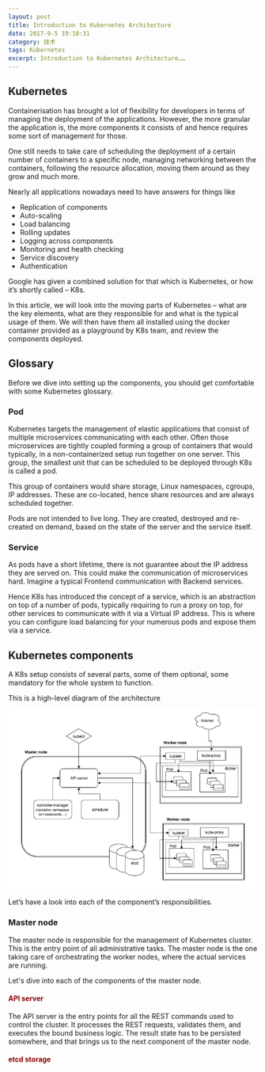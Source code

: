 ```yaml
---
layout: post
title: Introduction to Kubernetes Architecture
date: 2017-9-5 19:10:31
category: 技术
tags: Kubernetes
excerpt: Introduction to Kubernetes Architecture……
---
```


## Kubernetes

Containerisation has brought a lot of flexibility for developers in terms of managing the deployment of the applications. However, the more granular the application is, the more components it consists of and hence requires some sort of management for those.

One still needs to take care of scheduling the deployment of a certain number of containers to a specific node, managing networking between the containers, following the resource allocation, moving them around as they grow and much more.

Nearly all applications nowadays need to have answers for things like

* Replication of components
* Auto-scaling
* Load balancing
* Rolling updates
* Logging across components
* Monitoring and health checking
* Service discovery
* Authentication

Google has given a combined solution for that which is Kubernetes, or how it’s shortly called – K8s.

In this article, we will look into the moving parts of Kubernetes – what are the key elements, what are they responsible for and what is the typical usage of them. We will then have them all installed using the docker container provided as a playground by K8s team, and review the components deployed.

## Glossary

Before we dive into setting up the components, you should get comfortable with some Kubernetes glossary.

### Pod

Kubernetes targets the management of elastic applications that consist of multiple microservices communicating with each other. Often those microservices are tightly coupled forming a group of containers that would typically, in a non-containerized setup run together on one server. This group, the smallest unit that can be scheduled to be deployed through K8s is called a pod.

This group of containers would share storage, Linux namespaces, cgroups, IP addresses. These are co-located, hence share resources and are always scheduled together.

Pods are not intended to live long. They are created, destroyed and re-created on demand, based on the state of the server and the service itself.

### Service

As pods have a short lifetime, there is not guarantee about the IP address they are served on. This could make the communication of microservices hard. Imagine a typical Frontend communication with Backend services.

Hence K8s has introduced the concept of a service, which is an abstraction on top of a number of pods, typically requiring to run a proxy on top, for other services to communicate with it via a Virtual IP address. 
This is where you can configure load balancing for your numerous pods and expose them via a service.

## Kubernetes components

A K8s setup consists of several parts, some of them optional, some mandatory for the whole system to function.

This is a high-level diagram of the architecture

![](/public/img/k8s/k8s_architecture.png)

Let’s have a look into each of the component’s responsibilities.

### Master node

The master node is responsible for the management of Kubernetes cluster. This is the entry point of all administrative tasks. The master node is the one taking care of orchestrating the worker nodes, where the actual services are running.

Let's dive into each of the components of the master node.

#### <font color="#8B0000">API server</font>

The API server is the entry points for all the REST commands used to control the cluster. It processes the REST requests, validates them, and executes the bound business logic. The result state has to be persisted somewhere, and that brings us to the next component of the master node.

#### <font color="#8B0000">etcd storage</font>



